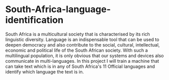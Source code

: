 # South-Africa-language-identification
South Africa is a multicultural society that is characterised by its rich linguistic diversity. Language is an indispensable tool that can be used to deepen democracy and also contribute to the social, cultural, intellectual, economic and political life of the South African society. With such a multilingual population, it is only obvious that our systems and devices also communicate in multi-languages. In this project I will train a machine that can take text which is in any of South Africa's 11 Official languages and identify which language the text is in.
